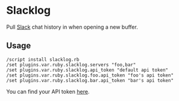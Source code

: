 # Slacklog

Pull [Slack][] chat history in when opening a new buffer.

[slack]: https://slack.com/

## Usage

```
/script install slacklog.rb
/set plugins.var.ruby.slacklog.servers "foo,bar"
/set plugins.var.ruby.slacklog.api_token "default api token"
/set plugins.var.ruby.slacklog.foo.api_token "foo's api token"
/set plugins.var.ruby.slacklog.bar.api_token "bar's api token"
```

You can find your API token [here][docs].

[docs]: https://api.slack.com/
